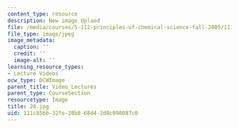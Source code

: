 ```yaml
---
content_type: resource
description: New image Uplaod
file: /media/courses/5-112-principles-of-chemical-science-fall-2005/111c856b32fe28b868d42d0c098087c0_28.jpg
file_type: image/jpeg
image_metadata:
  caption: ''
  credit: ''
  image-alt: ''
learning_resource_types:
- Lecture Videos
ocw_type: OCWImage
parent_title: Video Lectures
parent_type: CourseSection
resourcetype: Image
title: 28.jpg
uid: 111c856b-32fe-28b8-68d4-2d0c098087c0
---
```

